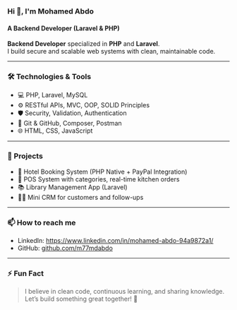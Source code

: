 ### Hi 👋, I'm Mohamed Abdo  
#### A Backend Developer (Laravel & PHP)

**Backend Developer** specialized in **PHP** and **Laravel**.  
I build secure and scalable web systems with clean, maintainable code.

---

### 🛠️ Technologies & Tools

- 💻 PHP, Laravel, MySQL
- ⚙️ RESTful APIs, MVC, OOP, SOLID Principles
- 🛡️ Security, Validation, Authentication
- 🧰 Git & GitHub, Composer, Postman
- 🌐 HTML, CSS, JavaScript

---

### 📌 Projects

- 🏨 Hotel Booking System (PHP Native + PayPal Integration)
- 🛒 POS System with categories, real-time kitchen orders
- 📚 Library Management App (Laravel)
- 🧑‍💼 Mini CRM for customers and follow-ups

---

### 📫 How to reach me

- LinkedIn: https://www.linkedin.com/in/mohamed-abdo-94a9872a1/
- GitHub: [github.com/m77mdabdo](https://github.com/m77mdabdo)

---

### ⚡ Fun Fact

> I believe in clean code, continuous learning, and sharing knowledge.  
Let’s build something great together! 🚀

